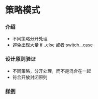 # 策略模式
### 介绍
- 不同策略分开处理
- 避免出现大量 if...else 或者 switch...case 

### 设计原则验证
- 不同策略，分开处理，而不是混合在一起
- 符合开放封闭原则 

### [样例](https://github.com/liao123-git/Design_Pattern/blob/main/%E7%8A%B6%E6%80%81%E6%A8%A1%E5%BC%8F/src/index.js "样例")